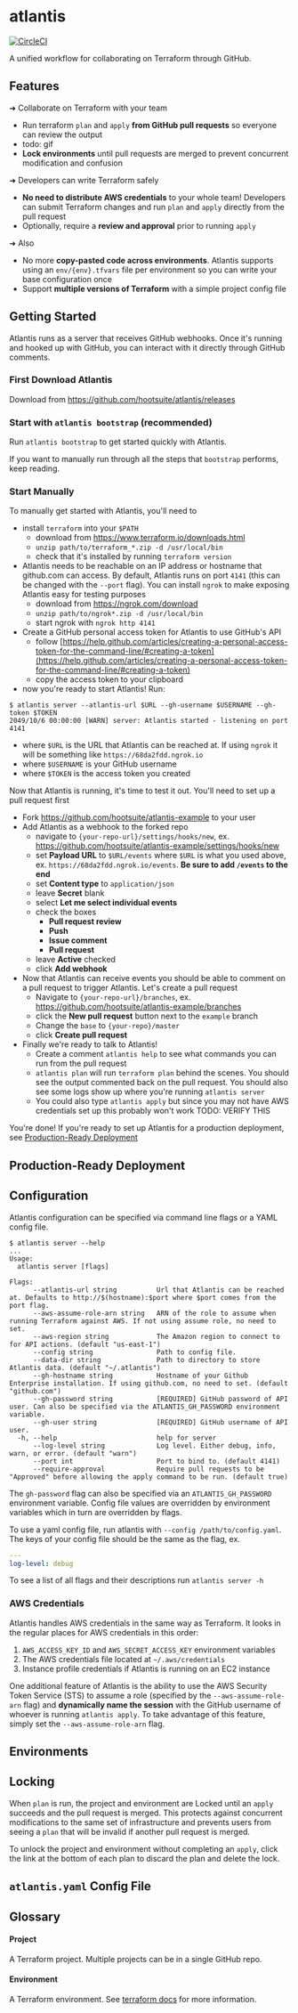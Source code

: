 # atlantis
[![CircleCI](https://circleci.com/gh/hootsuite/atlantis/tree/master.svg?style=shield&circle-token=08bf5b34233b0e168a9dd73e01cafdcf7dc4bf16)](https://circleci.com/gh/hootsuite/atlantis/tree/master)

A unified workflow for collaborating on Terraform through GitHub.

## Features
➜ Collaborate on Terraform with your team
- Run terraform `plan` and `apply` **from GitHub pull requests** so everyone can review the output
- todo: gif
- **Lock environments** until pull requests are merged to prevent concurrent modification and confusion

➜ Developers can write Terraform safely
- **No need to distribute AWS credentials** to your whole team! Developers can submit Terraform changes and run `plan` and `apply` directly from the pull request
- Optionally, require a **review and approval** prior to running `apply`

➜ Also
- No more **copy-pasted code across environments**. Atlantis supports using an `env/{env}.tfvars` file per environment so you can write your base configuration once
- Support **multiple versions of Terraform** with a simple project config file

## Getting Started
Atlantis runs as a server that receives GitHub webhooks. Once it's running and hooked up with GitHub, you can interact with it directly through GitHub comments.

### First Download Atlantis
Download from https://github.com/hootsuite/atlantis/releases

### Start with `atlantis bootstrap` (recommended)
Run `atlantis bootstrap` to get started quickly with Atlantis.

If you want to manually run through all the steps that `bootstrap` performs, keep reading.

### Start Manually
To manually get started with Atlantis, you'll need to
- install `terraform` into your `$PATH`
	- download from https://www.terraform.io/downloads.html
	- `unzip path/to/terraform_*.zip -d /usr/local/bin`
	- check that it's installed by running `terraform version`
- Atlantis needs to be reachable on an IP address or hostname that github.com can access. By default, Atlantis runs on port `4141` (this can be changed with the `--port` flag). You can install `ngrok` to make exposing Atlantis easy for testing purposes
	- download from https://ngrok.com/download
	- `unzip path/to/ngrok*.zip -d /usr/local/bin`
	- start ngrok with `ngrok http 4141`
- Create a GitHub personal access token for Atlantis to use GitHub's API
	- follow [https://help.github.com/articles/creating-a-personal-access-token-for-the-command-line/#creating-a-token](https://help.github.com/articles/creating-a-personal-access-token-for-the-command-line/#creating-a-token)
	- copy the access token to your clipboard
- now you're ready to start Atlantis! Run:
```
$ atlantis server --atlantis-url $URL --gh-username $USERNAME --gh-token $TOKEN
2049/10/6 00:00:00 [WARN] server: Atlantis started - listening on port 4141
```

- where `$URL` is the URL that Atlantis can be reached at. If using `ngrok` it will be something like `https://68da2fdd.ngrok.io`
- where `$USERNAME` is your GitHub username
- where `$TOKEN` is the access token you created

Now that Atlantis is running, it's time to test it out. You'll need to set up a pull request first

- Fork https://github.com/hootsuite/atlantis-example to your user
- Add Atlantis as a webhook to the forked repo
	- navigate to `{your-repo-url}/settings/hooks/new`, ex. https://github.com/hootsuite/atlantis-example/settings/hooks/new
	- set **Payload URL** to `$URL/events` where `$URL` is what you used above, ex. `https://68da2fdd.ngrok.io/events`. **Be sure to add `/events` to the end**
	- set **Content type** to `application/json`
	- leave **Secret** blank
	- select **Let me select individual events**
	- check the boxes
		- **Pull request review**
		- **Push**
		- **Issue comment**
		- **Pull request**
	- leave **Active** checked
	- click **Add webhook**
- Now that Atlantis can receive events you should be able to comment on a pull request to trigger Atlantis. Let's create a pull request
	- Navigate to `{your-repo-url}/branches`, ex. https://github.com/hootsuite/atlantis-example/branches
	- click the **New pull request** button next to the `example` branch
	- Change the `base` to `{your-repo}/master`
	- click **Create pull request**
- Finally we're ready to talk to Atlantis!
	- Create a comment `atlantis help` to see what commands you can run from the pull request
	- `atlantis plan` will run `terraform plan` behind the scenes. You should see the output commented back on the pull request. You should also see some logs show up where you're running `atlantis server`
	- You could also type `atlantis apply` but since you may not have AWS credentials set up this probably won't work TODO: VERIFY THIS

You're done! If you're ready to set up Atlantis for a production deployment, see [Production-Ready Deployment](#Production-Ready+Deployment)


## Production-Ready Deployment

## Configuration
Atlantis configuration can be specified via command line flags or a YAML config file.

```
$ atlantis server --help
...
Usage:
  atlantis server [flags]

Flags:
      --atlantis-url string          Url that Atlantis can be reached at. Defaults to http://$(hostname):$port where $port comes from the port flag.
      --aws-assume-role-arn string   ARN of the role to assume when running Terraform against AWS. If not using assume role, no need to set.
      --aws-region string            The Amazon region to connect to for API actions. (default "us-east-1")
      --config string                Path to config file.
      --data-dir string              Path to directory to store Atlantis data. (default "~/.atlantis")
      --gh-hostname string           Hostname of your Github Enterprise installation. If using github.com, no need to set. (default "github.com")
      --gh-password string           [REQUIRED] GitHub password of API user. Can also be specified via the ATLANTIS_GH_PASSWORD environment variable.
      --gh-user string               [REQUIRED] GitHub username of API user.
  -h, --help                         help for server
      --log-level string             Log level. Either debug, info, warn, or error. (default "warn")
      --port int                     Port to bind to. (default 4141)
      --require-approval             Require pull requests to be "Approved" before allowing the apply command to be run. (default true)
```

The `gh-password` flag can also be specified via an `ATLANTIS_GH_PASSWORD` environment variable.
Config file values are overridden by environment variables which in turn are overridden by flags.

To use a yaml config file, run atlantis with `--config /path/to/config.yaml`.
The keys of your config file should be the same as the flag, ex.
```yaml
---
log-level: debug
```

To see a list of all flags and their descriptions run `atlantis server -h`

### AWS Credentials
Atlantis handles AWS credentials in the same way as Terraform.
It looks in the regular places for AWS credentials in this order:
1. `AWS_ACCESS_KEY_ID` and `AWS_SECRET_ACCESS_KEY` environment variables
2. The AWS credentials file located at `~/.aws/credentials`
3. Instance profile credentials if Atlantis is running on an EC2 instance

One additional feature of Atlantis is the ability to use the AWS Security Token Service (STS)
to assume a role (specified by the `--aws-assume-role-arn` flag) and **dynamically
name the session** with the GitHub username of whoever is running `atlantis apply`.
To take advantage of this feature, simply set the `--aws-assume-role-arn` flag.

## Environments


## Locking
When `plan` is run, the project and environment are Locked until an `apply` succeeds and the pull request is merged.
This protects against concurrent modifications to the same set of infrastructure and prevents
users from seeing a `plan` that will be invalid if another pull request is merged.

To unlock the project and environment without completing an `apply`, click the link
at the bottom of each plan to discard the plan and delete the lock.

## `atlantis.yaml` Config File

## Glossary
#### Project
A Terraform project. Multiple projects can be in a single GitHub repo.

#### Environment
A Terraform environment. See [terraform docs](https://www.terraform.io/docs/state/environments.html) for more information.


